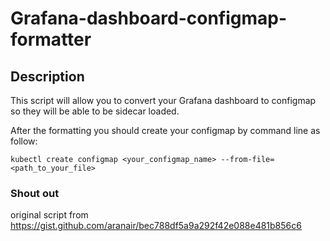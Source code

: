 # Grafana-dashboard-configmap-formatter

## Description

This script will allow you to convert your Grafana dashboard to configmap so they will be able to be sidecar loaded. 

After the formatting you should create your configmap by command line as follow:

```
kubectl create configmap <your_configmap_name> --from-file=<path_to_your_file>
```


### Shout out
original script from https://gist.github.com/aranair/bec788df5a9a292f42e088e481b856c6